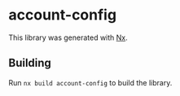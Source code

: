 # account-config

This library was generated with [Nx](https://nx.dev).

## Building

Run `nx build account-config` to build the library.
